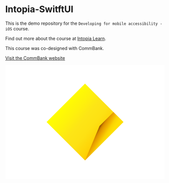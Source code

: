 # Intopia-SwitftUI

This is the demo repository for the `Developing for mobile accessibility - iOS` course.

Find out more about the course at [Intopia Learn](https://learn.intopia.digital/).

This course was co-designed with CommBank.

[Visit the CommBank website](https://www.commbank.com.au/ )

![CommBank Logo](commonwealth-bank.svg)
